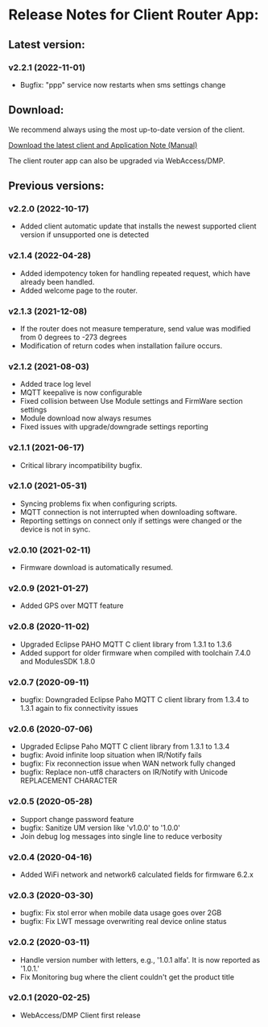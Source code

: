 # Release Notes for Client Router App: 

## Latest version:

### v2.2.1 (2022-11-01)
* Bugfix: "ppp" service now restarts when sms settings change


## Download:

We recommend always using the most up-to-date version of the client.

[Download the latest client and Application Note (Manual)](https://icr.advantech.cz/products/software/user-modules#webaccessdmp-client)

The client router app can also be upgraded via WebAccess/DMP.


## Previous versions:

### v2.2.0 (2022-10-17)
* Added client automatic update that installs the newest supported client version if unsupported one is detected

### v2.1.4 (2022-04-28)
* Added idempotency token for handling repeated request, which have already been handled.
* Added welcome page to the router.

### v2.1.3 (2021-12-08)
* If the router does not measure temperature, send value was modified from 0 degrees to -273 degrees
* Modification of return codes when installation failure occurs.

### v2.1.2 (2021-08-03)
* Added trace log level
* MQTT keepalive is now configurable
* Fixed collision between Use Module settings and FirmWare section settings
* Module download now always resumes
* Fixed issues with upgrade/downgrade settings reporting

### v2.1.1 (2021-06-17)
* Critical library incompatibility bugfix.

### v2.1.0 (2021-05-31)
* Syncing problems fix when configuring scripts.
* MQTT connection is not interrupted when downloading software.
* Reporting settings on connect only if settings were changed or the device is not in sync.

### v2.0.10 (2021-02-11)
* Firmware download is automatically resumed.

### v2.0.9 (2021-01-27)
* Added GPS over MQTT feature

### v2.0.8 (2020-11-02)
* Upgraded Eclipse PAHO MQTT C client library from 1.3.1 to 1.3.6
* Added support for older firmware when compiled with toolchain 7.4.0 and ModulesSDK 1.8.0

### v2.0.7 (2020-09-11)
* bugfix: Downgraded Eclipse Paho MQTT C client library from 1.3.4 to 1.3.1 again to fix connectivity issues

### v2.0.6 (2020-07-06)
* Upgraded Eclipse Paho MQTT C client library from 1.3.1 to 1.3.4
* bugfix: Avoid infinite loop situation when IR/Notify fails
* bugfix: Fix reconnection issue when WAN network fully changed
* bugfix: Replace non-utf8 characters on IR/Notify with Unicode REPLACEMENT CHARACTER

### v2.0.5 (2020-05-28)
* Support change password feature
* bugfix: Sanitize UM version like 'v1.0.0' to '1.0.0'
* Join debug log messages into single line to reduce verbosity

### v2.0.4 (2020-04-16)
* Added WiFi network and network6 calculated fields for firmware 6.2.x


### v2.0.3 (2020-03-30)
* bugfix: Fix stol error when mobile data usage goes over 2GB
* bugfix: Fix LWT message overwriting real device online status

### v2.0.2 (2020-03-11)
* Handle version number with letters, e.g., '1.0.1 alfa'. It is now reported as '1.0.1.'
* Fix Monitoring bug where the client couldn't get the product title

### v2.0.1 (2020-02-25)
* WebAccess/DMP Client first release